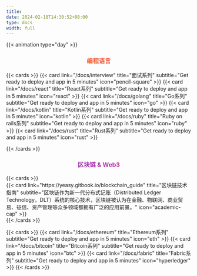 ```yaml
---
title:
date: 2024-02-18T14:30:52+08:00
type: docs
width: full
---
```


{{< animation type="day" >}}

<h3 align="center" style="background: linear-gradient(45deg, #ff8a00, #e52e71);font-weight: bolder;background-clip: text;color: transparent;">编程语言</h3>
{{< cards >}}
{{< card link="/docs/interview" title="面试系列" subtitle="Get ready to deploy and app in 5 minutes" icon="pencil-square" >}}
{{< card link="/docs/react" title="React系列" subtitle="Get ready to deploy and app in 5 minutes" icon="react" >}}
{{< card link="/docs/golang" title="Go系列" subtitle="Get ready to deploy and app in 5 minutes" icon="go" >}}
{{< card link="/docs/kotlin" title="Kotlin系列" subtitle="Get ready to deploy and app in 5 minutes" icon="kotlin" >}}
{{< card link="/docs/ruby" title="Ruby on rails系列" subtitle="Get ready to deploy and app in 5 minutes" icon="ruby" >}}
{{< card link="/docs/rust" title="Rust系列" subtitle="Get ready to deploy and app in 5 minutes" icon="rust" >}}

{{< /cards >}}

<h3 align="center" style="background: linear-gradient(45deg, #6d28d9, #e52e71);font-weight: bolder;background-clip: text;color: transparent;">区块链 & Web3</h3>
{{< cards >}}
<div style="grid-column: 1 / span 2">
{{< card link="https://yeasy.gitbook.io/blockchain_guide" title="区块链技术指南" subtitle="区块链作为新一代分布式记账（Distributed Ledger Technology，DLT）系统的核心技术，区块链被认为在金融、物联网、商业贸易、征信、资产管理等众多领域都拥有广泛的应用前景。" icon="academic-cap" >}}
</div>
{{< /cards >}}

{{< cards >}}
{{< card link="/docs/ethereum" title="Ethereum系列" subtitle="Get ready to deploy and app in 5 minutes" icon="eth" >}}
{{< card link="/docs/bitcoin" title="Bitcoin系列" subtitle="Get ready to deploy and app in 5 minutes" icon="btc" >}}
{{< card link="/docs/fabric" title="Fabric系列" subtitle="Get ready to deploy and app in 5 minutes" icon="hyperledger" >}}
{{< /cards >}}
